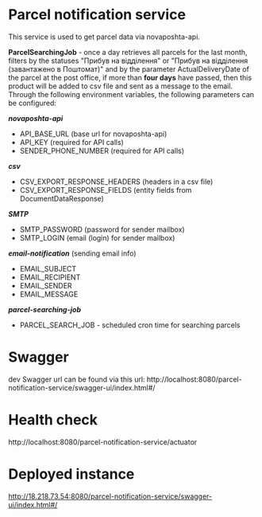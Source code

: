 # Parcel notification service

This service is used to get parcel data via novaposhta-api.

**ParcelSearchingJob** - once a day retrieves all parcels for the last month, filters by the
statuses "Прибув на відділення" or "Прибув на відділення (завантажено в Поштомат)" and by the
parameter ActualDeliveryDate of the parcel at the post office, if more than **four days** have
passed, then this product will be added to csv file and sent as a message to the email.
Through the following environment variables, the following parameters can be configured:

**_novaposhta-api_**
- API_BASE_URL (base url for novaposhta-api)
- API_KEY (required for API calls)
- SENDER_PHONE_NUMBER (required for API calls)

**_csv_**
- CSV_EXPORT_RESPONSE_HEADERS (headers in a csv file)
- CSV_EXPORT_RESPONSE_FIELDS (entity fields from DocumentDataResponse)

**_SMTP_**

- SMTP_PASSWORD (password for sender mailbox)
- SMTP_LOGIN (email (login) for sender mailbox)

**_email-notification_** (sending email info)
- EMAIL_SUBJECT
- EMAIL_RECIPIENT
- EMAIL_SENDER
- EMAIL_MESSAGE

**_parcel-searching-job_**
- PARCEL_SEARCH_JOB - scheduled cron time for searching parcels

# Swagger
dev Swagger url can be found via this url:
http://localhost:8080/parcel-notification-service/swagger-ui/index.html#/

# Health check
http://localhost:8080/parcel-notification-service/actuator

# Deployed instance
http://18.218.73.54:8080/parcel-notification-service/swagger-ui/index.html#/